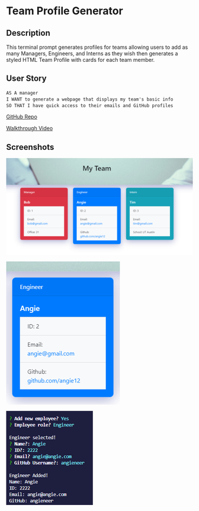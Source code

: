 # Team Profile Generator

## Description 

This terminal prompt generates profiles for teams allowing users to add as many Managers, Engineers, and Interns as they wish then generates a styled HTML Team Profile with cards for each team member. 

## User Story

```md
AS A manager
I WANT to generate a webpage that displays my team's basic info
SO THAT I have quick access to their emails and GitHub profiles
```

[GitHub Repo](https://github.com/ydefrawi/Team-Profile-Generator)

[Walkthrough Video](https://drive.google.com/file/d/1o3biRWw8wpd4wUKRPGAE7GwLtYYLQHLI/view?usp=sharing)

## Screenshots

![Team Profile](https://github.com/ydefrawi/Team-Profile-Generator/blob/main/images/TeamProfile1.PNG?raw=true "Profile Page")

![Team Profile](images\TeamProfileCard.PNG?raw=true "Profile Card")

![Team Profile](images\terminal.PNG?raw=true "Terminal")
